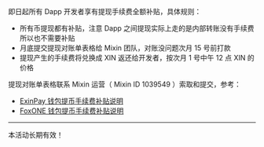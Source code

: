 即日起所有 Dapp 开发者享有提现手续费全额补贴，具体规则：
- 所有币提现都有补贴，注意 Dapp 之间提现实际上走的是内部转账没有手续费所以也不需要补贴
- 月底提交提现对账单表格给 Mixin 团队，对账没问题次月 15 号前打款
- 提现产生的手续费将兑换成 XIN 返还给开发者，按次月 1 号中午 12 点 XIN 的价格

提现对账单表格联系 Mixin 运营（ Mixin ID 1039549 ）索取和提交，参考：
- [ExinPay 钱包提币手续费补贴说明](https://support.exinone.com/hc/zh-cn/articles/360030968392)
- [FoxONE 钱包提币手续费补贴说明](https://fox.zendesk.com/hc/zh-cn/articles/360036025711)

---
本活动长期有效！